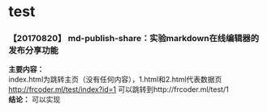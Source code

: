 # test

### 【20170820】 md-publish-share：实验markdown在线编辑器的发布分享功能
__主要内容：__  
index.html为跳转主页（没有任何内容），1.html和2.html代表数据页  
http://frcoder.ml/test/index?id=1 可以跳转到http://frcoder.ml/test/1  
__结论：__ 可以实现
